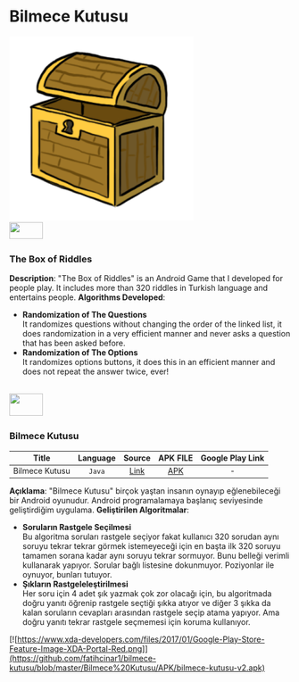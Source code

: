 # Bilmece Kutusu

<img src="https://github.com/fatihcinar1/bilmece-kutusu/blob/master/Bilmece%20Kutusu/Images/icon2.png?raw=true" width="330" height="330">

<br>
<img src="https://upload.wikimedia.org/wikipedia/en/thumb/a/a4/Flag_of_the_United_States.svg/1280px-Flag_of_the_United_States.svg.png" width="60" height="30"> 

### The Box of Riddles
__Description__: "The Box of Riddles" is an Android Game that I developed for people play. It includes more than 320 riddles in Turkish language and entertains people.
__Algorithms Developed__: 
+ __Randomization of The Questions__ <br>
  It randomizes questions without changing the order of the linked list, it does randomization in a very efficient manner and never asks a question that has been asked before. 
+ __Randomization of The Options__ <br>
  It randomizes options buttons, it does this in an efficient manner and does not repeat the answer twice, ever!
  
 
 <br>
 <img src="https://upload.wikimedia.org/wikipedia/commons/b/b4/Flag_of_Turkey.svg" width="60" height="40">
 
 ### Bilmece Kutusu
 
| __Title__        | __Language__           | __Source__  | __APK FILE__   |  __Google Play Link__ |
| :-------------: |:-------------:| :-----:|  :-----:| :-----:|
| Bilmece Kutusu  | `Java` | [Link](https://github.com/fatihcinar1/bilmece-kutusu/tree/master/Bilmece%20Kutusu/Bilmece) |  [APK](https://github.com/fatihcinar1/bilmece-kutusu/blob/master/Bilmece%20Kutusu/APK/bilmece-kutusu-v2.apk) | - | 
 
 __Açıklama__: "Bilmece Kutusu" birçok yaştan insanın oynayıp eğlenebileceği bir Android oyunudur. Android programalamaya başlanıç seviyesinde geliştirdiğim uygulama. 
 __Geliştirilen Algoritmalar__: 
+ __Soruların Rastgele Seçilmesi__ <br>
  Bu algoritma soruları rastgele seçiyor fakat kullanıcı 320 sorudan aynı soruyu tekrar tekrar görmek istemeyeceği için en başta ilk 320 soruyu tamamen sorana kadar aynı soruyu tekrar sormuyor. Bunu belleği verimli kullanarak yapıyor. Sorular bağlı listesine dokunmuyor. Poziyonlar ile oynuyor, bunları tutuyor.
+ __Şıkların Rastgeleleştirilmesi__ <br>
  Her soru için 4 adet şık yazmak çok zor olacağı için, bu algoritmada doğru yanıtı öğrenip rastgele seçtiği şıkka atıyor ve diğer 3 şıkka da kalan soruların cevapları arasından rastgele seçip atama yapıyor. Ama doğru yanıtı tekrar rastgele seçmemesi için koruma kullanıyor.
  
  
[![https://www.xda-developers.com/files/2017/01/Google-Play-Store-Feature-Image-XDA-Portal-Red.png]](https://github.com/fatihcinar1/bilmece-kutusu/blob/master/Bilmece%20Kutusu/APK/bilmece-kutusu-v2.apk) 
